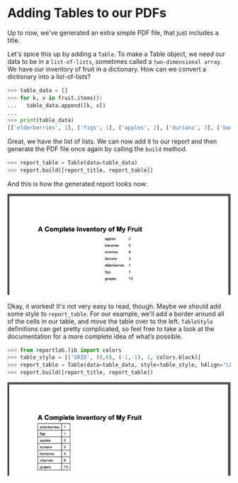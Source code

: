 # Adding Tables to our PDFs

Up to now, we've generated an extra simple PDF file, that just includes a title.

Let's spice this up by adding a `Table`. To make a Table object, we need our data to be in a `list-of-lists`, sometimes called a `two-dimensional array`. We have our inventory of fruit in a dictionary. How can we convert a dictionary into a list-of-lists?

```py
>>> table_data = []
>>> for k, v in fruit.items():
...   table_data.append([k, v])
...
>>> print(table_data)
[['elderberries', 1], ['figs', 1], ['apples', 2], ['durians', 3], ['bananas', 5], ['cherries', 8], ['grapes', 13]]
```

Great, we have the list of lists. We can now add it to our report and then generate the PDF file once again by calling the `build` method.

```py
>>> report_table = Table(data=table_data)
>>> report.build([report_title, report_table])
```

And this is how the generated report looks now:

![alt text](/resources/pdf_report_with_table.png)

Okay, it worked! It's not very easy to read, though. Maybe we should add some style to `report_table`. For our example, we'll add a border around all of the cells in our table, and move the table over to the left. `TableStyle` definitions can get pretty complicated, so feel free to take a look at the documentation for a more complete idea of what’s possible.

```py
>>> from reportlab.lib import colors
>>> table_style = [('GRID', (0,0), (-1,-1), 1, colors.black)]
>>> report_table = Table(data=table_data, style=table_style, hAlign="LEFT")
>>> report.build([report_title, report_table])
```

![alt text](/resources/pdf_report_with_table_and_style.png)